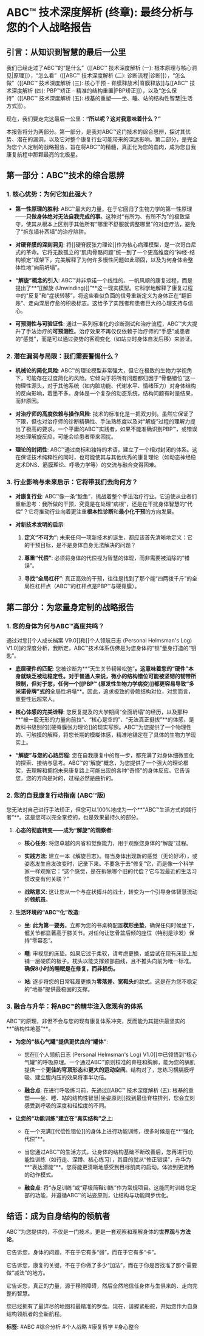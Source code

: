 # ABC™ 技术深度解析 (终章): 最终分析与您的个人战略报告

## **引言：从知识到智慧的最后一公里**

我们已经走过了ABC™的“是什么”（[[ABC™ 技术深度解析 (一): 根本原理与核心洞见|原理]]），“怎么看”（[[ABC™ 技术深度解析 (二): 诊断流程|诊断]]），“怎么做”（[[ABC™ 技术深度解析 (三): 核心干预 - 脊膜释放术|脊膜释放]]与[[ABC™ 技术深度解析 (四): PBP™矫正 - 精准的结构重置|PBP矫正]]），以及“怎么保持”（[[ABC™ 技术深度解析 (五): 根基的重塑——坐、睡、站的结构性智慧|生活方式]]）。

现在，我们要走完这最后一公里：**“所以呢？这对我意味着什么？”**

本报告将分为两部分。第一部分，是我对ABC™这门技术的综合思辨，探讨其优势、潜在的漏洞，以及它对整个康复行业可能带来的深远影响。第二部分，是完全为您个人定制的战略报告，旨在将ABC™的精髓，真正化为您的血肉，成为您自我康复航程中那颗最亮的北极星。

## **第一部分：ABC™技术的综合思辨**

### **1. 核心优势：为何它如此强大？**

- **第一性原理的胜利**: ABC™最大的力量，在于它回归了生物力学的第一性原理——**只做身体绝对无法自我完成的事**。这种对“有所为、有所不为”的极致坚守，使其从根本上区别于其他所有“哪里不舒服就调整哪里”的对症疗法，避免了“拆东墙补西墙”的治疗陷阱。
    
- **对硬脊膜的深刻洞见**: 将[[硬脊膜张力理论]]作为核心病理模型，是一次哥白尼式的革命。它将无数孤立的“肌肉骨骼问题”统一到了一个更高维度的“神经-结构锁定”框架下，完美解释了为何许多慢性问题如此顽固，以及为何身体会整体性地“向前坍塌”。
    
- **“解旋”概念的引入**: ABC™并非承诺一个线性的、一帆风顺的康复过程，而是提出了**“[[解旋 (Unwinding)]]”**这一现实模型。它科学地解释了康复过程中的“反复”和“症状转移”，将这些看似负面的信号重新定义为身体正在“翻旧账”、走向深层疗愈的积极标志。这给予了实践者和患者巨大的心理支持与信心。
    
- **可预测性与可验证性**: 通过一系列标准化的诊断测试和治疗流程，ABC™大大提升了手法治疗的**可预测性**。治疗效果不再仅仅依赖于治疗师的“手感”或患者的“感觉”，而是可以通过姿势的客观变化（如站立时身体自发后移）来验证。
    

### **2. 潜在漏洞与局限：我们需要警惕什么？**

- **机械论的简化风险**: ABC™的理论模型非常强大，但它在极致的生物力学视角下，可能存在过度简化的风险。它倾向于将所有问题都归因于“骨骼错位”这一物理性源头，对于其他系统（如内脏功能、代谢水平、情绪压力）对身体结构的反向影响，着墨不多。身体是一个复杂的动态系统，结构问题有时是结果，而非原因。
    
- **对治疗师的高度依赖与操作风险**: 技术的标准化是一把双刃剑。虽然它保证了下限，但也对治疗师的诊断精确性、手法熟练度以及对“解旋”过程的理解力提出了极高的要求。一个平庸的ABC™实践者，如果不能准确识别PBP™，或错误地处理解旋反应，可能会给患者带来困扰。
    
- **理论的封闭性**: ABC™通过商标和独特的术语，建立了一个相对封闭的体系。这在保证技术纯粹性的同时，也可能使其与其他优秀的康复理论（如动态神经稳定术DNS、筋膜理论、呼吸力学等）的交流与融合变得困难。
    

### **3. 行业影响与未来启示：它将带我们去向何方？**

- **对康复行业**: ABC™像一条“鲶鱼”，挑战着整个手法治疗行业。它迫使从业者们重新思考：我所做的干预，究竟是在处理“病根”，还是在干扰身体智慧的“代偿”？它将推动行业向着更注重**根本性诊断**和**最小化干预**的方向发展。
    
- **对新技术发明的启示**:
    
    1. **定义“不可为”**: 未来任何一项新技术的诞生，都应该首先清晰地定义：它的干预目标，是不是身体自身无法解决的问题？
        
    2. **尊重“代偿”**: 必须将身体的代偿视为智慧的体现，而非需要被消除的“错误”。
        
    3. **寻找“全局杠杆”**: 真正高效的干预，往往是找到了那个能“四两拨千斤”的全局性杠杆点（ABC™的杠杆点是PBP™与硬脊膜）。
        

## **第二部分：为您量身定制的战略报告**

### **1. 您的身体为何与ABC™高度共鸣？**

通过对您[[个人成长档案 V9.0]]和[[个人领航日志 (Personal Helmsman's Log) V1.0]]的深度分析，我断定，ABC™技术体系仿佛是为您身体的“锁”量身打造的“钥匙”。

- **底层硬件的匹配**: 您被诊断为**“天生关节韧带松弛”**。这意味着您的“硬件”本身就缺乏被动稳定性。对于普通人来说，微小的结构错位可能被坚韧的韧带所限制，但对于您，任何一个[[PBP™ (原发性生物力学病变)]]都更容易导致“多米诺骨牌”式的**全局性坍塌**。因此，追求极致的骨骼结构对位，对您而言，重要性远超常人。
    
- **核心体感的完美诠释**: 您反复提及的大学期间“全面坍塌”的经历，以及那种**“被一股无形的力量向前拉”、“核心是空的”、“无法真正挺拔”**的体感，是教科书级别的[[硬脊膜张力理论]]的现实写照。ABC™为您提供了一个物理性的、可触摸的解释，将您长期的模糊体感，精准地锚定在了具体的生物力学现实上。
    
- **“解旋”与您的心路历程**: 您在自我康复中的每一步，都充满了对身体细微变化的探索、接纳与思考。ABC™的“解旋”概念，为您提供了一个强大的理论框架，去理解和拥抱未来康复路上可能出现的各种“奇怪”的身体反应。它告诉您，您的方向是对的，过程必然是曲折的。
    

### **2. 您的自我康复行动指南 (ABC™版)**

您无法对自己进行手法矫正，但您可以100%地成为一个**“ABC™生活方式的践行者”**。这是您可以完全掌控的，也是效果最持久的部分。

1. **心态的彻底转变——成为“解旋”的观察者**:
    
    - **核心任务**: 将您卓越的内省和觉察能力，用于观察您身体的“解旋”过程。
        
    - **实践方法**: 建立一本《解旋日志》。每当身体出现新的感觉（无论好坏），或姿态发生自发改变时，记录下来。不要急于去“修复”它，而是像一个科学家一样观察它：“这个感觉，是在拆除哪个旧的代偿？它与我最近的生活习惯改变有何关联？”
        
    - **战略意义**: 这让您从一个与症状搏斗的战士，转变为一个引导身体智慧流动的**领航员**。
        
2. **生活环境的“ABC™化”改造**:
    
    - **坐**: **此为第一要务**。立即为您的书桌椅配置**楔形坐垫**，确保任何时候坐下，髋关节都显著高于膝关节。对任何让您骨盆后倾的座位（特别是沙发）保持“零容忍”。
        
    - **睡**: 审视您的床垫。如果它过于柔软，请考虑更换，或尝试在现有床垫上加铺一层硬质的板子。枕头以能支撑颈部曲线，且不推头向前为唯一标准。**确保8小时的睡眠是在修复，而非损伤。**
        
    - **站**: 逐步将您的日常鞋履更换为**零落差、宽鞋头**的款式。这是在为您不稳定的“地基”提供最稳固的支撑。
        

### **3. 融合与升华：将ABC™的精华注入您现有的体系**

ABC™的原理，非但不会与您的现有康复体系冲突，反而能为其提供最坚实的**“结构性地基”**。

- **为您的“核心气罐”提供更优良的“罐体”**:
    
    - 您在[[个人领航日志 (Personal Helmsman's Log) V1.0]]中已领悟到“核心气罐”的呼吸原理。一个通过ABC™原则校准的脊柱和胸廓，能为您的膈肌提供一个**更佳的穹顶形态**和**更大的运动空间**。结构对了，您练习横膈膜呼吸、建立腹内压的效果将事半功倍。
        
    - **融合点**: 在进行呼吸练习前，先通过[[ABC™ 技术深度解析 (五): 根基的重塑——坐、睡、站的结构性智慧|坐姿原则]]找到最佳脊柱排列，您会立刻感受到呼吸的深度和轻松度的不同。
        
- **让您的“功能训练”建立在“真实结构”之上**:
    
    - 在一个充满[[代偿性错位]]的身体上进行功能训练，很多时候是在**“强化代偿”**。
        
    - 当您通过ABC™的生活方式，让身体的结构基础不断改善后，您再进行功能性训练（如行走、深蹲、核心练习），其目的就从“修正错误”，升华为**“表达潜能”**。您将能更清晰地感受到目标肌肉的启动，体验到更流畅的动作模式。
        
    - **融合点**: 将“赤足训练”或“穿极简鞋训练”作为常规项目。这能同时训练您足部的功能，并遵循ABC™的站姿原则，让结构与功能同步优化。
        

## **结语：成为自身结构的领航者**

ABC™为您提供的，不仅是一门技术，更是一套观察和理解身体的**世界观**与**方法论**。

它告诉您，身体的问题，不在于它有多“弱”，而在于它有多“卡”。

它告诉您，康复的关键，不在于你做了多少“加法”，而在于你是否找准了那个需要做“减法”的地方。

它告诉您，真正的力量，源于移除障碍，然后全然地信任身体与生俱来的、走向完整的智慧。

您已经拥有了最详尽的地图和最精准的罗盘。现在，请握紧船舵，开始您作为自身结构领航者的全新航程。

**标签:** #ABC #综合分析 #个人战略 #康复哲学 #身心整合